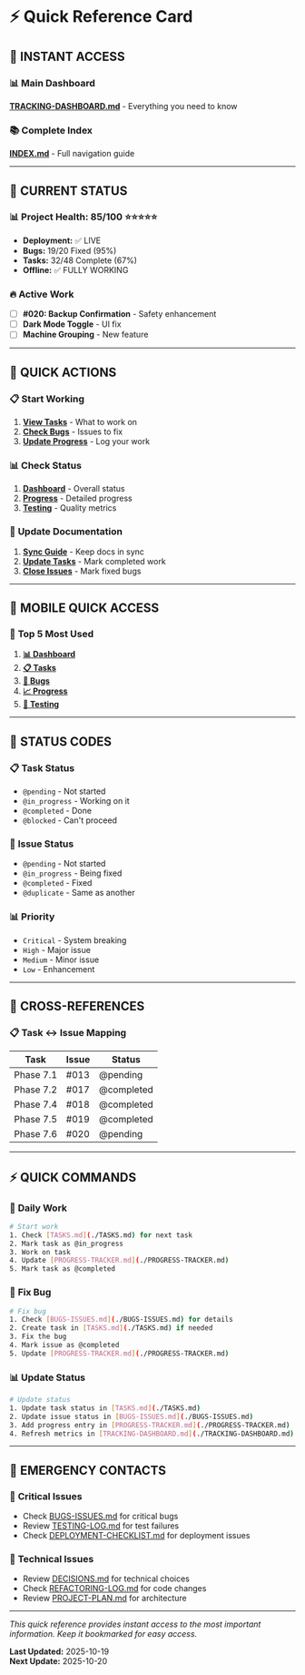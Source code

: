 # ⚡ Quick Reference Card

## 🚀 **INSTANT ACCESS**

### 📊 **Main Dashboard**
**[TRACKING-DASHBOARD.md](./TRACKING-DASHBOARD.md)** - Everything you need to know

### 📚 **Complete Index**
**[INDEX.md](./INDEX.md)** - Full navigation guide

---

## 🎯 **CURRENT STATUS**

### 📊 **Project Health: 85/100** ⭐⭐⭐⭐⭐
- **Deployment:** ✅ LIVE
- **Bugs:** 19/20 Fixed (95%)
- **Tasks:** 32/48 Complete (67%)
- **Offline:** ✅ FULLY WORKING

### 🔥 **Active Work**
- [ ] **#020: Backup Confirmation** - Safety enhancement
- [ ] **Dark Mode Toggle** - UI fix
- [ ] **Machine Grouping** - New feature

---

## 🔧 **QUICK ACTIONS**

### 📋 **Start Working**
1. **[View Tasks](./TASKS.md)** - What to work on
2. **[Check Bugs](./BUGS-ISSUES.md)** - Issues to fix
3. **[Update Progress](./PROGRESS-TRACKER.md)** - Log your work

### 📊 **Check Status**
1. **[Dashboard](./TRACKING-DASHBOARD.md)** - Overall status
2. **[Progress](./PROGRESS-TRACKER.md)** - Detailed progress
3. **[Testing](./FINAL-TESTING-REPORT.md)** - Quality metrics

### 🔄 **Update Documentation**
1. **[Sync Guide](./SYNC-STATUS.md)** - Keep docs in sync
2. **[Update Tasks](./TASKS.md)** - Mark completed work
3. **[Close Issues](./BUGS-ISSUES.md)** - Mark fixed bugs

---

## 📱 **MOBILE QUICK ACCESS**

### 🚀 **Top 5 Most Used**
1. **[📊 Dashboard](./TRACKING-DASHBOARD.md)**
2. **[📋 Tasks](./TASKS.md)**
3. **[🐛 Bugs](./BUGS-ISSUES.md)**
4. **[📈 Progress](./PROGRESS-TRACKER.md)**
5. **[🧪 Testing](./TESTING-LOG.md)**

---

## 🎯 **STATUS CODES**

### 📋 **Task Status**
- `@pending` - Not started
- `@in_progress` - Working on it
- `@completed` - Done
- `@blocked` - Can't proceed

### 🐛 **Issue Status**
- `@pending` - Not started
- `@in_progress` - Being fixed
- `@completed` - Fixed
- `@duplicate` - Same as another

### 📊 **Priority**
- `Critical` - System breaking
- `High` - Major issue
- `Medium` - Minor issue
- `Low` - Enhancement

---

## 🔗 **CROSS-REFERENCES**

### 📋 **Task ↔ Issue Mapping**
| Task | Issue | Status |
|------|-------|--------|
| Phase 7.1 | #013 | @pending |
| Phase 7.2 | #017 | @completed |
| Phase 7.4 | #018 | @completed |
| Phase 7.5 | #019 | @completed |
| Phase 7.6 | #020 | @pending |

---

## ⚡ **QUICK COMMANDS**

### 🔧 **Daily Work**
```bash
# Start work
1. Check [TASKS.md](./TASKS.md) for next task
2. Mark task as @in_progress
3. Work on task
4. Update [PROGRESS-TRACKER.md](./PROGRESS-TRACKER.md)
5. Mark task as @completed
```

### 🐛 **Fix Bug**
```bash
# Fix bug
1. Check [BUGS-ISSUES.md](./BUGS-ISSUES.md) for details
2. Create task in [TASKS.md](./TASKS.md) if needed
3. Fix the bug
4. Mark issue as @completed
5. Update [PROGRESS-TRACKER.md](./PROGRESS-TRACKER.md)
```

### 📊 **Update Status**
```bash
# Update status
1. Update task status in [TASKS.md](./TASKS.md)
2. Update issue status in [BUGS-ISSUES.md](./BUGS-ISSUES.md)
3. Add progress entry in [PROGRESS-TRACKER.md](./PROGRESS-TRACKER.md)
4. Refresh metrics in [TRACKING-DASHBOARD.md](./TRACKING-DASHBOARD.md)
```

---

## 🎯 **EMERGENCY CONTACTS**

### 🚨 **Critical Issues**
- Check [BUGS-ISSUES.md](./BUGS-ISSUES.md) for critical bugs
- Review [TESTING-LOG.md](./TESTING-LOG.md) for test failures
- Check [DEPLOYMENT-CHECKLIST.md](./DEPLOYMENT-CHECKLIST.md) for deployment issues

### 🔧 **Technical Issues**
- Review [DECISIONS.md](./DECISIONS.md) for technical choices
- Check [REFACTORING-LOG.md](./REFACTORING-LOG.md) for code changes
- Review [PROJECT-PLAN.md](./PROJECT-PLAN.md) for architecture

---

*This quick reference provides instant access to the most important information. Keep it bookmarked for easy access.*

**Last Updated:** 2025-10-19  
**Next Update:** 2025-10-20
